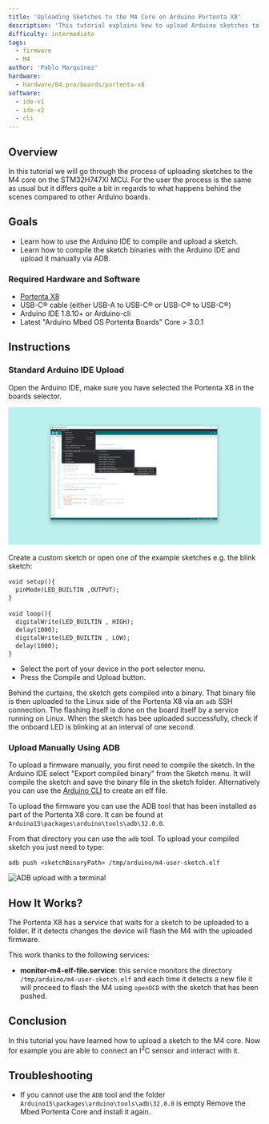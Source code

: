 ```yaml
---
title: 'Uploading Sketches to the M4 Core on Arduino Portenta X8'
description: 'This tutorial explains how to upload Arduino sketches to the M4 core.'
difficulty: intermediate
tags:
  - firmware
  - M4
author: 'Pablo Marquínez'
hardware:
  - hardware/04.pro/boards/portenta-x8
software:
  - ide-v1
  - ide-v2
  - cli
---
```


## Overview
In this tutorial we will go through the process of uploading sketches to the M4 core on the STM32H747XI MCU. For the user the process is the same as usual but it differs quite a bit in regards to what happens behind the scenes compared to other Arduino boards.

## Goals
- Learn how to use the Arduino IDE to compile and upload a sketch.
- Learn how to compile the sketch binaries with the Arduino IDE and upload it manually via ADB.

### Required Hardware and Software
- [Portenta X8](https://store.arduino.cc/products/portenta-x8)
- USB-C® cable (either USB-A to USB-C® or USB-C® to USB-C®)
- Arduino IDE 1.8.10+ or Arduino-cli
- Latest "Arduino Mbed OS Portenta Boards" Core > 3.0.1

## Instructions

### Standard Arduino IDE Upload
Open the Arduino IDE, make sure you have selected the Portenta X8 in the boards selector.

![IDE board selector](assets/x8-board-manager.png)

Create a custom sketch or open one of the example sketches e.g. the blink sketch:
```arduino
void setup(){
  pinMode(LED_BUILTIN ,OUTPUT);
}

void loop(){
  digitalWrite(LED_BUILTIN , HIGH);
  delay(1000);
  digitalWrite(LED_BUILTIN , LOW);
  delay(1000);
}
```

- Select the port of your device in the port selector menu.
- Press the Compile and Upload button.

Behind the curtains, the sketch gets compiled into a binary. That binary file is then uploaded to the Linux side of the Portenta X8 via an `adb` SSH connection. The flashing itself is done on the board itself by a service running on Linux. When the sketch has bee uploaded successfully, check if the onboard LED is blinking at an interval of one second.

### Upload Manually Using ADB

To upload a firmware manually, you first need to compile the sketch. In the Arduino IDE select "Export compiled binary" from the Sketch menu. It will compile the sketch and save the binary file in the sketch folder. Alternatively you can use the [Arduino CLI](https://arduino.github.io/arduino-cli/) to create an elf file.

To upload the firmware you can use the ADB tool that has been installed as part of the Portenta X8 core. It can be found at `Arduino15\packages\arduino\tools\adb\32.0.0`.

From that directory you can use the `adb` tool. To upload your compiled sketch you just need to type:
```
adb push <sketchBinaryPath> /tmp/arduino/m4-user-sketch.elf
```

![ADB upload with a terminal](assets/x8-terminal-ADB-push.png)

## How It Works?
The Portenta X8 has a service that waits for a sketch to be uploaded to a folder. If it detects changes the device will flash the M4 with the uploaded firmware.

This work thanks to the following services:
* **monitor-m4-elf-file.service**: this service monitors the directory `/tmp/arduino/m4-user-sketch.elf` and each time it detects a new file it will proceed to flash the M4 using  `openOCD` with the sketch that has been pushed.

## Conclusion
In this tutorial you have learned how to upload a sketch to the M4 core. Now for example you are able to connect an I<sup>2</sup>C sensor and interact with it. 

## Troubleshooting

- If you cannot use the `ADB` tool and the folder `Arduino15\packages\arduino\tools\adb\32.0.0` is empty Remove the Mbed Portenta Core and install it again.